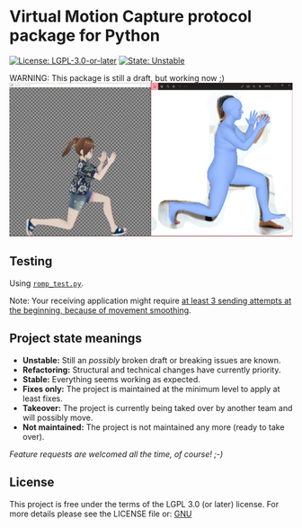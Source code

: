 # Virtual Motion Capture protocol package for Python
[![License: LGPL-3.0-or-later](https://img.shields.io/badge/%E2%9A%96%EF%B8%8F-LGPL%203.0%20or%20later-brightgreen)](https://www.gnu.org/licenses/lgpl.html)
[![State: Unstable](https://img.shields.io/badge/State-Unstable-yellow.svg)](https://github.com/vivi90/python-vmc/issues)

WARNING: This package is still a draft, but working now ;)
![Current state](state.png)

## Testing
Using [`romp_test.py`](https://github.com/vivi90/python-vmc/blob/main/vmc/romp_test.py).

Note: Your receiving application might require [at least 3 sending attempts at the beginning, because of movement smoothing](https://github.com/emilianavt/VSeeFaceReleases/issues/15#issuecomment-1164759944).

## Project state meanings
 * **Unstable:** Still an *possibly* broken draft or breaking issues are known.
 * **Refactoring:** Structural and technical changes have currently priority.
 * **Stable:** Everything seems working as expected.
 * **Fixes only:** The project is maintained at the minimum level to apply at least fixes.
 * **Takeover:** The project is currently being taked over by another team and will possibly move.
 * **Not maintained:** The project is not maintained any more (ready to take over).

*Feature requests are welcomed all the time, of course! ;-)*

## License
This project is free under the terms of the LGPL 3.0 (or later) license. 
For more details please see the LICENSE file or: [GNU](https://www.gnu.org/licenses/lgpl.html)
